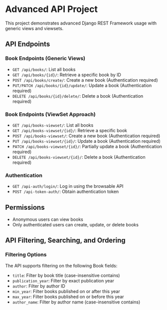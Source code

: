 # Advanced API Project

This project demonstrates advanced Django REST Framework usage with generic views and viewsets.

## API Endpoints

### Book Endpoints (Generic Views)

- `GET /api/books/`: List all books
- `GET /api/books/{id}/`: Retrieve a specific book by ID
- `POST /api/books/create/`: Create a new book (Authentication required)
- `PUT/PATCH /api/books/{id}/update/`: Update a book (Authentication required)
- `DELETE /api/books/{id}/delete/`: Delete a book (Authentication required)

### Book Endpoints (ViewSet Approach)

- `GET /api/books-viewset/`: List all books
- `GET /api/books-viewset/{id}/`: Retrieve a specific book
- `POST /api/books-viewset/`: Create a new book (Authentication required)
- `PUT /api/books-viewset/{id}/`: Update a book (Authentication required)
- `PATCH /api/books-viewset/{id}/`: Partially update a book (Authentication required)
- `DELETE /api/books-viewset/{id}/`: Delete a book (Authentication required)

### Authentication

- `GET /api-auth/login/`: Log in using the browsable API
- `POST /api-token-auth/`: Obtain authentication token

## Permissions

- Anonymous users can view books
- Only authenticated users can create, update, or delete books

## API Filtering, Searching, and Ordering

### Filtering Options
The API supports filtering on the following Book fields:
- `title`: Filter by book title (case-insensitive contains)
- `publication_year`: Filter by exact publication year
- `author`: Filter by author ID
- `min_year`: Filter books published on or after this year
- `max_year`: Filter books published on or before this year
- `author_name`: Filter by author name (case-insensitive contains)
